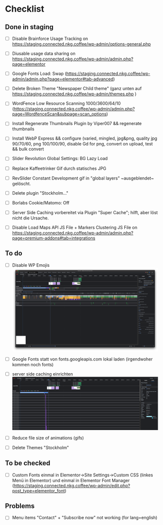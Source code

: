 # Checklist 

## Done in staging

- [ ] Disable Brainforce Usage Tracking  on https://staging.connected.nkg.coffee/wp-admin/options-general.php
- [ ] Diusable usage data sharing on https://staging.connected.nkg.coffee/wp-admin/admin.php?page=elementor
- [ ] Google Fonts Load: Swap (https://staging.connected.nkg.coffee/wp-admin/admin.php?page=elementor#tab-advanced)
- [ ] Delete Broken Theme  "Newspaper Child theme" (ganz unten auf https://staging.connected.nkg.coffee/wp-admin/themes.php )
- [ ] WordFence Low Resource Scanning 1000/3600/64/10 (https://staging.connected.nkg.coffee/wp-admin/admin.php?page=WordfenceScan&subpage=scan_options)
- [ ] Install Regenerate Thumbnails Plugin by Viper007 && regenerate thumbnails
- [ ] Install WebP Express && configure (varied, mingled, jpg&png, quality jpg 90/70/60, png 100/100/90, disable Gd for png, convert on upload, test && bulk convert
- [ ] Slider Revolution Global Settings: BG Lazy Load
- [ ] Replace Kaffeetrinker Gif durch statisches JPG
- [ ] RevSlider Constant Development gif in "global layers" ~ausgeblendet~ gelöscht.
- [ ] Delete plugin "Stockholm..." 
- [ ] Borlabs Cookie/Matomo: Off
- [ ] Server Side Caching vorbereitet via Plugin "Super Cache"; hilft, aber löst nicht die Ursache. 
- [ ] Disable Load Maps API JS File + Markers Clustering JS File on https://staging.connected.nkg.coffee/wp-admin/admin.php?page=premium-addons#tab=integrations



## To do

- [ ] Disable WP Emojis ![Screenshot](/screenshots/wp_emoji.png)
- [ ] Google Fonts statt von fonts.googleapis.com lokal laden  (irgendwoher kommen noch fonts)
- [ ] server side caching einrichten ![Screenshot](/screenshots/ttfb.png)
- [ ] Reduce file size of animations (gifs)
- [ ] Delete Themes "Stockholm"


## To be checked

- [ ] Custom Fonts einmal in Elementor->Site Settings->Custom CSS (linkes Menü in Elementor) und einmal in Elementor Font Manager (https://staging.connected.nkg.coffee/wp-admin/edit.php?post_type=elementor_font)


## Problems

- [ ] Menu items "Contact" + "Subscribe now"  not working (for lang=english) 
